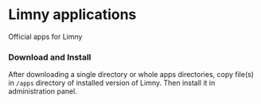 Limny applications
=======
Official apps for Limny

### Download and Install
After downloading a single directory or whole apps directories, copy file(s) in `/apps` directory of installed version of Limny. Then install it in administration panel.
